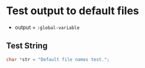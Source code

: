 # Test output to default files

- output = `:global-variable`

## Test String

```c
char *str = "Default file names test.";
```
